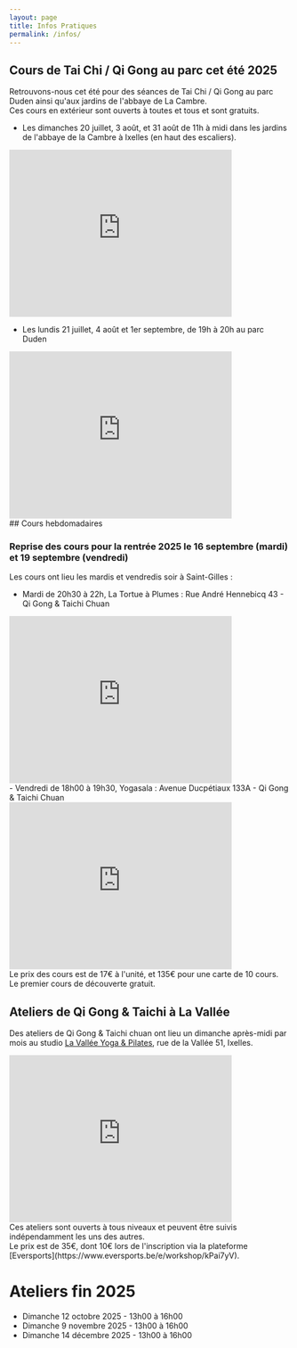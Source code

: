 ```yaml
---
layout: page
title: Infos Pratiques
permalink: /infos/
---
```



## Cours de Tai Chi / Qi Gong au parc cet été 2025
Retrouvons-nous cet été pour des séances de Tai Chi / Qi Gong au parc Duden ainsi qu'aux jardins de l'abbaye de La Cambre.<br/>
Ces cours en extérieur sont ouverts à toutes et tous et sont gratuits.<br />
- Les dimanches 20 juillet, 3 août, et 31 août de 11h à midi dans les jardins de l'abbaye de la Cambre à Ixelles (en haut des escaliers).
<iframe src="https://www.google.com/maps/embed?pb=!1m17!1m12!1m3!1d2520.7221723233383!2d4.373245999999999!3d50.817786!2m3!1f0!2f0!3f0!3m2!1i1024!2i768!4f13.1!3m2!1m1!2zNTDCsDQ5JzA0LjAiTiA0wrAyMicyMy43IkU!5e0!3m2!1sfr!2sfr!4v1688481951956!5m2!1sfr!2sfr" width="400" height="300" style="border:0;" allowfullscreen="" loading="lazy" referrerpolicy="no-referrer-when-downgrade"></iframe>
<br />

- Les lundis 21 juillet, 4 août et 1er septembre, de 19h à 20h au parc Duden
<iframe src="https://www.google.com/maps/embed?pb=!1m17!1m12!1m3!1d2520.777336702971!2d4.333308!3d50.816764!2m3!1f0!2f0!3f0!3m2!1i1024!2i768!4f13.1!3m2!1m1!2zNTDCsDQ5JzAwLjQiTiA0wrAxOSc1OS45IkU!5e0!3m2!1sfr!2sbe!4v1720446829282!5m2!1sfr!2sbe" width="400" height="300" style="border:0;" allowfullscreen="" loading="lazy" referrerpolicy="no-referrer-when-downgrade"></iframe>

<br/>
## Cours hebdomadaires

### Reprise des cours pour la rentrée 2025 le 16 septembre (mardi) et 19 septembre (vendredi)

Les cours ont lieu les mardis et vendredis soir à Saint-Gilles :<br/>
- Mardi de 20h30 à 22h, La  Tortue à Plumes : Rue André Hennebicq 43 - Qi Gong & Taichi Chuan
<iframe src="https://www.google.com/maps/embed?pb=!1m18!1m12!1m3!1d5040.423008495598!2d4.332841676888622!3d50.82724616016207!2m3!1f0!2f0!3f0!3m2!1i1024!2i768!4f13.1!3m3!1m2!1s0x47c3c441e6873d83%3A0x6fefa40a6e2ed5a7!2sRue%20Andr%C3%A9%20Hennebicq%2043%2C%201060%20Saint-Gilles!5e0!3m2!1sfr!2sbe!4v1726604711334!5m2!1sfr!2sbe" width="400" height="300" style="border:0;" allowfullscreen="" loading="lazy" referrerpolicy="no-referrer-when-downgrade"></iframe>
<br />
- Vendredi de 18h00 à 19h30, Yogasala : Avenue Ducpétiaux 133A - Qi Gong & Taichi Chuan<br/>
<iframe src="https://www.google.com/maps/embed?pb=!1m18!1m12!1m3!1d5040.949631010119!2d4.3428059768883704!3d50.822368460514895!2m3!1f0!2f0!3f0!3m2!1i1024!2i768!4f13.1!3m3!1m2!1s0x47c3c45c7e43f25d%3A0x1ec35782b9ac2d88!2sAv.%20Ducp%C3%A9tiaux%20133A%2C%201060%20Saint-Gilles!5e0!3m2!1sfr!2sbe!4v1726604780321!5m2!1sfr!2sbe" width="400" height="300" style="border:0;" allowfullscreen="" loading="lazy" referrerpolicy="no-referrer-when-downgrade"></iframe>

<br />
Le prix des cours est de 17€ à l'unité, et 135€ pour une carte de 10 cours.<br/>
Le premier cours de découverte gratuit.<br/>


## Ateliers de Qi Gong & Taichi à La Vallée
Des ateliers de Qi Gong & Taichi chuan ont lieu un dimanche après-midi par mois au studio [La Vallée Yoga & Pilates](https://yogavallee.be/), rue de la Vallée 51, Ixelles.
<iframe src="https://www.google.com/maps/embed?pb=!1m18!1m12!1m3!1d5040.921139893006!2d4.367883176888389!3d50.822632360495895!2m3!1f0!2f0!3f0!3m2!1i1024!2i768!4f13.1!3m3!1m2!1s0x47c3c4ec4ae55b51%3A0x8cb80a76b33f6931!2sRue%20de%20la%20Vall%C3%A9e%2051%2C%201000%20Bruxelles!5e0!3m2!1sfr!2sbe!4v1726604862040!5m2!1sfr!2sbe" width="400" height="300" style="border:0;" allowfullscreen="" loading="lazy" referrerpolicy="no-referrer-when-downgrade"></iframe>
<br/>
Ces ateliers sont ouverts à tous niveaux et peuvent être suivis indépendamment les uns des autres.<br>
Le prix est de 35€, dont 10€ lors de l'inscription via la plateforme [Eversports](https://www.eversports.be/e/workshop/kPai7yV).

# Ateliers fin 2025

- Dimanche 12 octobre 2025 - 13h00 à 16h00 <br/>
- Dimanche 9 novembre 2025 - 13h00 à 16h00<br/>
- Dimanche 14 décembre 2025 - 13h00 à 16h00<br/>



